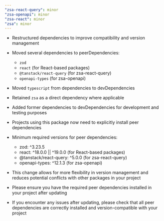 ```yaml
---
"zsa-react-query": minor
"zsa-openapi": minor
"zsa-react": minor
"zsa": minor
---
```


- Restructured dependencies to improve compatibility and version management
- Moved several dependencies to peerDependencies:
  - `zod`
  - `react` (for React-based packages)
  - `@tanstack/react-query` (for zsa-react-query)
  - `openapi-types` (for zsa-openapi)
- Moved `typescript` from dependencies to devDependencies
- Retained `zsa` as a direct dependency where applicable

- Added former dependencies to devDependencies for development and testing purposes

- Projects using this package now need to explicitly install peer dependencies
- Minimum required versions for peer dependencies:

  - zod: ^3.23.5
  - react: ^18.0.0 || ^19.0.0 (for React-based packages)
  - @tanstack/react-query: ^5.0.0 (for zsa-react-query)
  - openapi-types: ^12.1.3 (for zsa-openapi)

- This change allows for more flexibility in version management and reduces potential conflicts with other packages in your project
- Please ensure you have the required peer dependencies installed in your project after updating
- If you encounter any issues after updating, please check that all peer dependencies are correctly installed and version-compatible with your project
